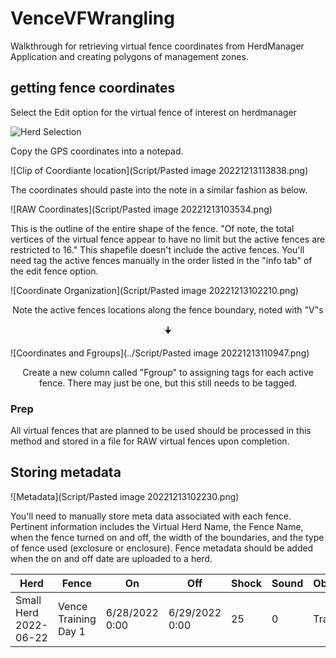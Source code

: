# VenceVFWrangling
Walkthrough for retrieving virtual fence coordinates from HerdManager Application and creating polygons of management zones. 

## getting fence coordinates
Select the Edit option for the virtual fence of interest on herdmanager

![Herd Selection](Script/HerdManagerSelectHerdForVirtualFenceManagement.png)

Copy the GPS coordinates into a notepad. 

![Clip of Coordiante location](Script/Pasted image 20221213113838.png)

The coordinates should paste into the note in a similar fashion as below. 

![RAW Coordinates](Script/Pasted image 20221213103534.png)

This is the outline of the entire shape of the fence. "Of note, the total vertices of the virtual fence appear to have no limit but the active fences are restricted to 16." 
This shapefile doesn't include the active fences. You'll need tag the active fences manually in the order listed in the "info tab" of the edit fence option. 

![Coordinate Organization](Script/Pasted image 20221213102210.png)
<p style="text-align:center">Note the active fences locations along the fence boundary, noted with "V"s </p>
<p style="text-align:center"> 🠋 </p>  

![Coordinates and Fgroups](../Script/Pasted image 20221213110947.png)
<p style="text-align:center">Create a new column called "Fgroup" to assigning tags for each active fence. There may just be one, but this still needs to be tagged.  </p>

### Prep
All virtual fences that are planned to be used should be processed in this method and stored in a file for RAW virtual fences upon completion. 

## Storing metadata

![Metadata](Script/Pasted image 20221213102230.png)

You'll need to manually store meta data associated with each fence. Pertinent information includes the Virtual Herd Name, the Fence Name, when the fence turned on and off, the width of the boundaries, and the type of fence used (exclosure or enclosure). 
Fence metadata should be added when the on and off date are uploaded to a herd. 

| Herd | Fence | On  | Off | Shock | Sound | Objective | ExclType |
| ---- | ----- | --- | --- | ----- | ----- | --------- | -------- |
|Small Herd 2022-06-22|Vence Training Day 1|6/28/2022 0:00|6/29/2022 0:00|25|0|Training|In|



